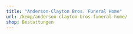 ```yaml
---
title: "Anderson-Clayton Bros. Funeral Home"
url: /kemp/anderson-clayton-bros-funeral-home/
shop: Bestattungen
---
```

